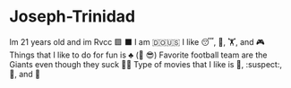 # Joseph-Trinidad 
Im 21 years old and im Rvcc 🟩 ⬛
I am :dominican_republic::us:
I like 😴, 🏈, 🏋️, and 🎮
Things that I like to do for fun is ♣️ (:partying_face: :sunglasses:)
Favorite football team are the Giants even though they suck :man_shrugging:
Type of movies that I like is 🤺, :suspect:, 🦸, and 🧟
